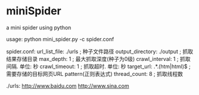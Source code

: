 # miniSpider
a mini spider using python

usage:
python mini_spider.py -c spider.conf

spider.conf:
url_list_file: ./urls ; 种子文件路径
output_directory: ./output ; 抓取结果存储目录
max_depth: 1 ; 最大抓取深度(种子为0级)
crawl_interval: 1 ; 抓取间隔. 单位: 秒
crawl_timeout: 1 ; 抓取超时. 单位: 秒
target_url: .*.(htm|html)$ ; 需要存储的目标网页URL pattern(正则表达式)
thread_count: 8 ; 抓取线程数

./urls:
http://www.baidu.com
http://www.sina.com
